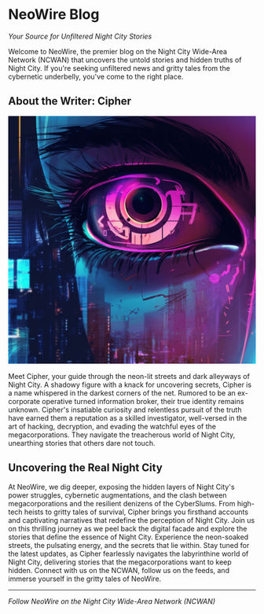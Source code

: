 # NeoWire Blog

_Your Source for Unfiltered Night City Stories_

Welcome to NeoWire, the premier blog on the Night City Wide-Area Network (NCWAN) that
uncovers the untold stories and hidden truths of Night City. If you're seeking
unfiltered news and gritty tales from the cybernetic underbelly, you've come to
the right place.

## About the Writer: Cipher

![Cipher](img/neowire.png)

Meet Cipher, your guide through the neon-lit streets and dark alleyways of Night
City. A shadowy figure with a knack for uncovering secrets, Cipher is a name
whispered in the darkest corners of the net. Rumored to be an ex-corporate
operative turned information broker, their true identity remains unknown.
Cipher's insatiable curiosity and relentless pursuit of the truth have earned
them a reputation as a skilled investigator, well-versed in the art of hacking,
decryption, and evading the watchful eyes of the megacorporations. They navigate
the treacherous world of Night City, unearthing stories that others dare not
touch.

## Uncovering the Real Night City

At NeoWire, we dig deeper, exposing the
hidden layers of Night City's power struggles, cybernetic augmentations, and the
clash between megacorporations and the resilient denizens of the CyberSlums.
From high-tech heists to gritty tales of survival, Cipher brings you firsthand
accounts and captivating narratives that redefine the perception of Night City.
Join us on this thrilling journey as we peel back the digital facade and explore
the stories that define the essence of Night City. Experience the neon-soaked
streets, the pulsating energy, and the secrets that lie within. Stay tuned for
the latest updates, as Cipher fearlessly navigates the labyrinthine world of
Night City, delivering stories that the megacorporations want to keep hidden.
Connect with us on the NCWAN, follow us on the feeds, and immerse yourself in
the gritty tales of NeoWire.

---

_Follow NeoWire on the Night City Wide-Area Network (NCWAN)_
